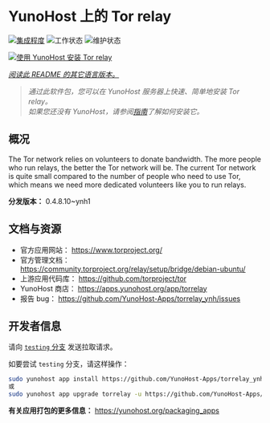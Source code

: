 <!--
注意：此 README 由 <https://github.com/YunoHost/apps/tree/master/tools/readme_generator> 自动生成
请勿手动编辑。
-->

# YunoHost 上的 Tor relay

[![集成程度](https://dash.yunohost.org/integration/torrelay.svg)](https://dash.yunohost.org/appci/app/torrelay) ![工作状态](https://ci-apps.yunohost.org/ci/badges/torrelay.status.svg) ![维护状态](https://ci-apps.yunohost.org/ci/badges/torrelay.maintain.svg)

[![使用 YunoHost 安装 Tor relay](https://install-app.yunohost.org/install-with-yunohost.svg)](https://install-app.yunohost.org/?app=torrelay)

*[阅读此 README 的其它语言版本。](./ALL_README.md)*

> *通过此软件包，您可以在 YunoHost 服务器上快速、简单地安装 Tor relay。*  
> *如果您还没有 YunoHost，请参阅[指南](https://yunohost.org/install)了解如何安装它。*

## 概况

The Tor network relies on volunteers to donate bandwidth. The more people who run relays, the better the Tor network will be. The current Tor network is quite small compared to the number of people who need to use Tor, which means we need more dedicated volunteers like you to run relays.

**分发版本：** 0.4.8.10~ynh1
## 文档与资源

- 官方应用网站： <https://www.torproject.org/>
- 官方管理文档： <https://community.torproject.org/relay/setup/bridge/debian-ubuntu/>
- 上游应用代码库： <https://github.com/torproject/tor>
- YunoHost 商店： <https://apps.yunohost.org/app/torrelay>
- 报告 bug： <https://github.com/YunoHost-Apps/torrelay_ynh/issues>

## 开发者信息

请向 [`testing` 分支](https://github.com/YunoHost-Apps/torrelay_ynh/tree/testing) 发送拉取请求。

如要尝试 `testing` 分支，请这样操作：

```bash
sudo yunohost app install https://github.com/YunoHost-Apps/torrelay_ynh/tree/testing --debug
或
sudo yunohost app upgrade torrelay -u https://github.com/YunoHost-Apps/torrelay_ynh/tree/testing --debug
```

**有关应用打包的更多信息：** <https://yunohost.org/packaging_apps>
